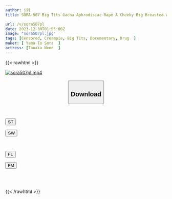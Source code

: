 ```yaml
---
author: j91
title: SORA-507 Big Tits Gacha Aphrodisiac Rape A Cheeky Big Breasted Woman Is Put To Sleep, Kidnapped And Confined, And Injected With An Aphrodisiac, And She Goes Wild And Falls In Love With Drugs.

url: /v/sora507pl
date: 2023-12-30T01:55:00Z
image: "sora507pl.jpg"
tags: [Censored, Creampie, Big Tits, Documentary, Drug	]
maker: [ Yama To Sora  ]
actress: [Tanaka Nene  ]
---
```



{{< rawhtml >}}

<div class="video" data-videoid="PrwkAowz6ls0VZy">
    <a href="javascript:;">
        <img src="/v/sora507pl/sora507pl.jpg" width="WIDTH" height="HEIGHT" alt="sora507pl.mp4" loading="lazy">
    </a>
</div>

<script type="text/javascript" src="https://j91.asia/asset/on-demand-st.js"></script>

<br>
  <link rel="stylesheet" href="https://j91.asia/asset/bs5.css">
  
  <center>
  <button class="btn btn-primary" type="button" data-bs-toggle="collapse" data-bs-target=".multi-collapse" aria-expanded="false" aria-controls="multiCollapseExample1 multiCollapseExample2"><h2>Download</h2></button></center>
</p>
<div class="row">
  <div class="col">
    <div class="collapse multi-collapse" id="multiCollapseExample1">
      <div class="card card-body">
	      	      <br>
<div class="buttons">  
<p><a href="https://streamtape.to/v/PrwkAowz6ls0VZy" target="_blank"><button class="btn-hover color-3"><i class="fa fa-download"></i> ST</button></a></p>
<p><a href="https://flaswish.com/4095rfat3lit" target="_blank"><button class="btn-hover color-2"><i class="fa fa-download"></i> SW</button></a></p></div>
    </div>
  </div>
</div>
  <div class="col">
    <div class="collapse multi-collapse" id="multiCollapseExample2">
      <div class="card card-body">
	      <br>
<div class="buttons">
<p><a href="javascript:;" target="_blank"><button class="btn-hover color-9"><i class="fa fa-download"></i> FL</button></a></p>
<p><a href="javascript:;" target="_blank"><button class="btn-hover color-8"><i class="fa fa-download"></i> FM</button></a></p></div>
<br><br>
      </div>
    </div>
  </div>
</div>

{{< /rawhtml >}}